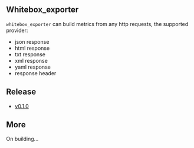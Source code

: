 ## Whitebox_exporter

`whitebox_exporter` can build metrics from any http requests, the supported provider:

- json response
- html response
- txt response
- xml response
- yaml response
- response header

## Release

- [v0.1.0](./v0.1.0)

## More

On building...

